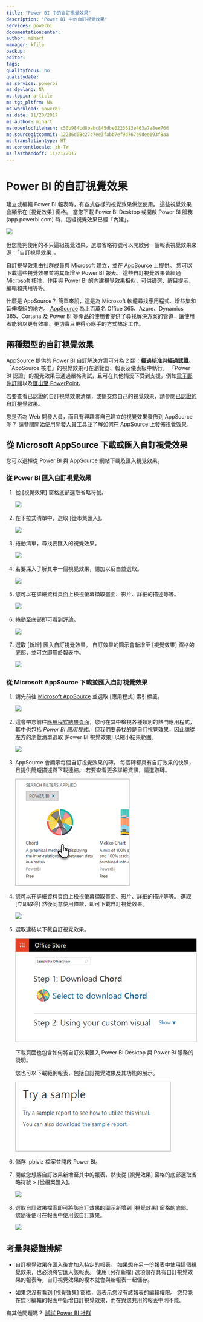 ```yaml
---
title: "Power BI 中的自訂視覺效果"
description: "Power BI 中的自訂視覺效果"
services: powerbi
documentationcenter: 
author: mihart
manager: kfile
backup: 
editor: 
tags: 
qualityfocus: no
qualitydate: 
ms.service: powerbi
ms.devlang: NA
ms.topic: article
ms.tgt_pltfrm: NA
ms.workload: powerbi
ms.date: 11/20/2017
ms.author: mihart
ms.openlocfilehash: c50b984cd8babc845dbe0223613e463a7a8ee76d
ms.sourcegitcommit: 12236d08c27c7ee3fabb7ef9d767e9dee693f8aa
ms.translationtype: HT
ms.contentlocale: zh-TW
ms.lasthandoff: 11/21/2017
---
```

# <a name="custom-visuals-in-power-bi"></a>Power BI 的自訂視覺效果
建立或編輯 Power BI 報表時，有各式各樣的視覺效果供您使用。 這些視覺效果會顯示在 [視覺效果] 窗格。 當您下載 Power BI Desktop 或開啟 Power BI 服務 (app.powerbi.com) 時，這組視覺效果已經「內建」。 

![](media/power-bi-custom-visuals/power-bi-visualizations.png)

但您能夠使用的不只這組視覺效果，選取省略符號可以開啟另一個報表視覺效果來源：「自訂視覺效果」。

自訂視覺效果由社群成員與 Microsoft 建立，並在 [AppSource](https://appsource.microsoft.com/marketplace/apps?product=power-bi-visuals) 上提供。 您可以下載這些視覺效果並將其新增至 Power BI 報表。 這些自訂視覺效果皆經過 Microsoft 核准，作用與 Power BI 的內建視覺效果相似，可供篩選、醒目提示、編輯和共用等等。 

什麼是 AppSource？ 簡單來說，這是為 Microsoft 軟體尋找應用程式、增益集和延伸模組的地方。 [AppSource](https://appsource.microsoft.com) 為上百萬名 Office 365、Azure、Dynamics 365、Cortana 及 Power BI 等產品的使用者提供了尋找解決方案的管道，讓使用者能夠以更有效率、更切實且更得心應手的方式搞定工作。

## <a name="two-types-of-custom-visuals"></a>兩種類型的自訂視覺效果

AppSource 提供的 Power BI 自訂解決方案可分為 2 類：**經過核准**與**經過認證**。 「AppSource 核准」的視覺效果可在瀏覽器、報表及儀表板中執行。  「Power BI 認證」的視覺效果已通過嚴格測試，且可在其他情況下受到支援，例如[電子郵件訂閱](service-report-subscribe.md)以及[匯出至 PowerPoint](service-publish-to-powerpoint.md)。

若要查看已認證的自訂視覺效果清單，或提交您自己的視覺效果，請參閱[已認證的自訂視覺效果](power-bi-custom-visuals-certified.md)。

您是否為 Web 開發人員，而且有興趣將自己建立的視覺效果發佈到 AppSource 呢？  請參閱[開始使用開發人員工具](service-custom-visuals-getting-started-with-developer-tools.md)並了解如何[在 AppSource 上發佈視覺效果](https://appsource.microsoft.com/marketplace/apps?product=power-bi-visuals)。

## <a name="download-or-import-custom-visuals-from-microsoft-appsource"></a>從 Microsoft AppSource 下載或匯入自訂視覺效果
您可以選擇從 Power BI 與 AppSource 網站下載及匯入視覺效果。 

###    <a name="import-custom-visuals-from-within-power-bi"></a>從 Power BI 匯入自訂視覺效果
1. 從 [視覺效果] 窗格底部選取省略符號。 

    ![](media/power-bi-custom-visuals/power-bi-visualizations2.png)

2. 在下拉式清單中，選取 [從市集匯入]。

    ![](media/power-bi-custom-visuals/power-bi-custom-visual-import.png)

3. 捲動清單，尋找要匯入的視覺效果。 

    ![](media/power-bi-custom-visuals/power-bi-import-visual.png)

4.  若要深入了解其中一個視覺效果，請加以反白並選取。

    ![](media/power-bi-custom-visuals/power-bi-select.png)

5.  您可以在詳細資料頁面上檢視螢幕擷取畫面、影片、詳細的描述等等。 

    ![](media/power-bi-custom-visuals/power-bi-synoptic.png)

6. 捲動至底部即可看到評論。

    ![](media/power-bi-custom-visuals/power-bi-reviews.png)

7.    選取 [新增] 匯入自訂視覺效果。 自訂效果的圖示會新增至 [視覺效果] 窗格的底部，並可立即用於報表中。

       ![](media/power-bi-custom-visuals/power-bi-custom-visual-imported.png)


###    <a name="download-and-import-custom-visuals-from-microsoft-appsource"></a>從 Microsoft AppSource 下載並匯入自訂視覺效果

1. 請先前往 [Microsoft AppSource](https://appsource.microsoft.com) 並選取 [應用程式] 索引標籤。 

    ![](media/power-bi-custom-visuals/power-bi-appsource-apps.png)

2. 這會帶您前往[應用程式結果頁面](https://appsource.microsoft.com/en-us/marketplace/apps)，您可在其中檢視各種類別的熱門應用程式，其中也包括 *Power BI 應用程式*。 但我們要尋找的是自訂視覺效果，因此請從左方的瀏覽清單選取 [Power BI 視覺效果] 以縮小結果範圍。

    ![](media/power-bi-custom-visuals/power-bi-appsource-visuals.png)

3. AppSource 會顯示每個自訂視覺效果的磚。  每個磚都具有自訂效果的快照，且提供簡短描述與下載連結。 若要查看更多詳細資訊，請選取磚。 

    ![](media/power-bi-custom-visuals/powerbi-custom-select-visual.png)

4. 您可以在詳細資料頁面上檢視螢幕擷取畫面、影片、詳細的描述等等。 選取 [立即取得] 然後同意使用條款，即可下載自訂視覺效果。 

    ![](media/power-bi-custom-visuals/power-bi-appsource-get.png)

5. 選取連結以下載自訂視覺效果。

    ![](media/power-bi-custom-visuals/powerbi-custom-download.png)

    下載頁面也包含如何將自訂效果匯入 Power BI Desktop 與 Power BI 服務的說明。

    您也可以下載範例報表，包括自訂視覺效果及其功能的展示。

    ![](media/power-bi-custom-visuals/powerbi-custom-try-sample.png)

6. 儲存 .pbiviz 檔案並開啟 Power BI。    
7. 開啟您想將自訂效果新增至其中的報表，然後從 [視覺效果] 窗格的底部選取省略符號 > [從檔案匯入]。  

      ![](media/power-bi-custom-visuals/power-bi-custom-visual-import-from-file.png)

8. 選取自訂效果檔案即可將該自訂效果的圖示新增到 [視覺效果] 窗格的底部。 您隨後便可在報表中使用該自訂效果。

    ![](media/power-bi-custom-visuals/power-bi-chord.png)
    
##    <a name="considerations-and-troubleshooting"></a>考量與疑難排解


- 自訂視覺效果在匯入後會加入特定的報表。 如果想在另一份報表中使用這個視覺效果，也必須將它匯入該報表。 使用 [另存新檔]  選項儲存具有自訂視覺效果的報表時，自訂視覺效果的複本就會與新報表一起儲存。

- 如果您沒有看到 [視覺效果] 窗格，這表示您沒有該報表的編輯權限。  您只能在您可編輯的報表中新增自訂視覺效果，而在與您共用的報表中則不能。


有其他問題嗎？ [試試 Power BI 社群](http://community.powerbi.com/)

